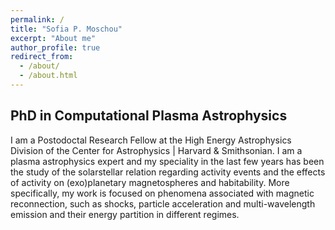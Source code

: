 ```yaml
---
permalink: /
title: "Sofia P. Moschou"
excerpt: "About me"
author_profile: true
redirect_from: 
  - /about/
  - /about.html
---
```


PhD in Computational Plasma Astrophysics
-------------------

I am a Postodoctal Research Fellow at the High Energy Astrophysics Division of the Center for Astrophysics \| Harvard & Smithsonian. I am a plasma astrophysics expert and my speciality in the last few years has been the study of the solarstellar relation regarding activity events and the effects of activity on (exo)planetary magnetospheres and habitability. More specifically, my work is focused on phenomena associated with magnetic reconnection, such as shocks, particle acceleration and multi-wavelength emission and their energy partition in different regimes.
